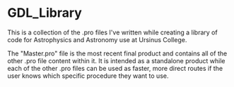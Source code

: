 # GDL_Library
This is a collection of the .pro files I've written while creating a library of code for Astrophysics and Astronomy use at Ursinus College.

The "Master.pro" file is the most recent final product and contains all of the other .pro file content within it. It is intended as a standalone product while each of the other .pro files can be used as faster, more direct routes if the user knows which specific procedure they want to use.
